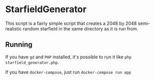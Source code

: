 # StarfieldGenerator
This script is a fairly simple script that creates a 2048 by 2048 semi-realistic random starfield in the same directory as it is run from.

## Running
If you have `gd` and `PHP` installed, it's possible to run it like `php starfield_generator.php`.

If you have `docker-compose`, just run `docker-compose run app`
